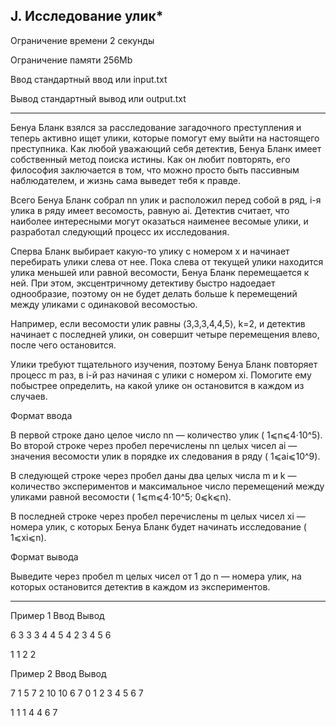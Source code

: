 ## J. Исследование улик*

Ограничение времени	2 секунды

Ограничение памяти	256Mb

Ввод	стандартный ввод или input.txt

Вывод	стандартный вывод или output.txt

---

Бенуа Бланк взялся за расследование загадочного преступления и теперь активно ищет улики, которые помогут ему выйти на настоящего преступника. Как любой уважающий себя детектив, Бенуа Бланк имеет собственный метод поиска истины. Как он любит повторять, его философия заключается в том, что можно просто быть пассивным наблюдателем, и жизнь сама выведет тебя к правде.

Всего Бенуа Бланк собрал nn улик и расположил перед собой в ряд, i-я улика в ряду имеет весомость, равную ai​. Детектив считает, что наиболее интересными могут оказаться наименее весомые улики, и разработал следующий процесс их исследования.

Сперва Бланк выбирает какую-то улику с номером x и начинает перебирать улики слева от нее. Пока слева от текущей улики находится улика меньшей или равной весомости, Бенуа Бланк перемещается к ней. При этом, эксцентричному детективу быстро надоедает однообразие, поэтому он не будет делать больше k перемещений между уликами с одинаковой весомостью.

Например, если весомости улик равны ⟨3,3,3,4,4,5⟩, k=2, и детектив начинает с последней улики, он совершит четыре перемещения влево, после чего остановится.

Улики требуют тщательного изучения, поэтому Бенуа Бланк повторяет процесс m раз, в i-й раз начиная с улики с номером xi​. Помогите ему побыстрее определить, на какой улике он остановится в каждом из случаев.


Формат ввода

В первой строке дано целое число nn — количество улик ( 1⩽n⩽4⋅10^5). Во второй строке через пробел перечислены nn целых чисел ai​ — значения весомости улик в порядке их следования в ряду ( 1⩽ai⩽10^9).

В следующей строке через пробел даны два целых числа m и k — количество экспериментов и максимальное число перемещений между уликами равной весомости ( 1⩽m⩽4⋅10^5; 0⩽k⩽n).

В последней строке через пробел перечислены m целых чисел xi​ — номера улик, с которых Бенуа Бланк будет начинать исследование ( 1⩽xi⩽n).


Формат вывода

Выведите через пробел m целых чисел от 1 до n — номера улик, на которых остановится детектив в каждом из экспериментов.

---

Пример 1
Ввод
Вывод

6
3 3 3 4 4 5
4 2
3 4 5 6

	

1 1 2 2 

Пример 2
Ввод
Вывод

7
1 5 7 2 10 10 6
7 0
1 2 3 4 5 6 7

	

1 1 1 4 4 6 7 
